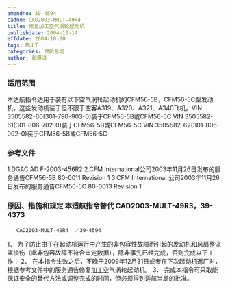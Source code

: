 ```yaml
---
amendno: 39-4594
cadno: CAD2003-MULT-49R4
title: 修复加工空气涡轮起动机
publishdate: 2004-10-14
effdate: 2004-10-20
tags: MULT
categories: 民航总局
author: 郭雁泽
---
```


### 适用范围 
本适航指令适用于装有以下空气涡轮起动机的CFM56-5B，CFM56-5C型发动机，这些发动机装于但不限于空客A319、A320、A321、A340飞机。VIN 3505582-60(301-790-903-0)装于CFM56-5B或CFM56-5C VIN 3505582-61(301-806-702-0)装于CFM56-5B或CFM56-5C VIN 3505582-62(301-806-902-0)装于CFM56-5B或CFM56-5C

### 参考文件
1.DGAC AD F-2003-456R2 
2.CFM
 International公司2003年11月26日发布的服务通告CFM56-5B 80-0011 Revision 1 
3.CFM
 International 公司2003年11月26日发布的服务通告CFM56-5C 80-0013 Revision 1 


### 原因、措施和规定 本适航指令替代 CAD2003-MULT-49R3，39-4373 
       CAD2003-MULT-49R4  ／39-4594 
1．
为了防止由于在起动机运行中产生的非包容性故障而引起的发动机和风扇整流罩损伤（此非包容故障不符合审定数据），除非事先已经完成，否则完成以下工作： 
2．
在本指令生效之后，不晚于2009年12月31日或者在下次起动机返厂时，根据参考文件中的服务通告修复加工空气涡轮起动机。 
3．
完成本指令可采取能保证安全的替代方法或调整完成的时间，但必须得到适航当局的批准。 

